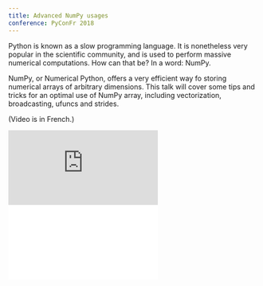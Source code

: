 ```yaml
---
title: Advanced NumPy usages
conference: PyConFr 2018
---
```

Python is known as a slow programming language. It is nonetheless very popular in the scientific community, and is used 
to perform massive numerical computations. How can that be? In a word: NumPy.

NumPy, or Numerical Python, offers a very efficient way fo storing numerical arrays of arbitrary dimensions.
This talk will cover some tips and tricks for an optimal use of NumPy array, including vectorization, broadcasting, 
ufuncs and strides.

(Video is in French.)

<div class="iframe-wrapper">
<iframe src="https://www.youtube.com/embed/a0CxFpkF3Ic" 
    frameborder="0" allow="accelerometer; autoplay; encrypted-media; gyroscope; picture-in-picture"
     allowfullscreen></iframe>
</div>

<div class="iframe-wrapper">
<iframe 
    title="PyConFr slides" frameborder="0" 
    src="//sdg.jlbl.net/slides/NumPy/presentation.html">
</iframe>
</div>